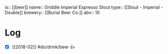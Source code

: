 is:: [[beer]]
name:: Griddle Imperial Espresso Stout
type:: [[Stout - Imperial - Double]]
brewery:: [[Burial Beer Co.]]
abv:: 10

# Log
- [x] [[2018-02]] #do/drink/beer 👍
